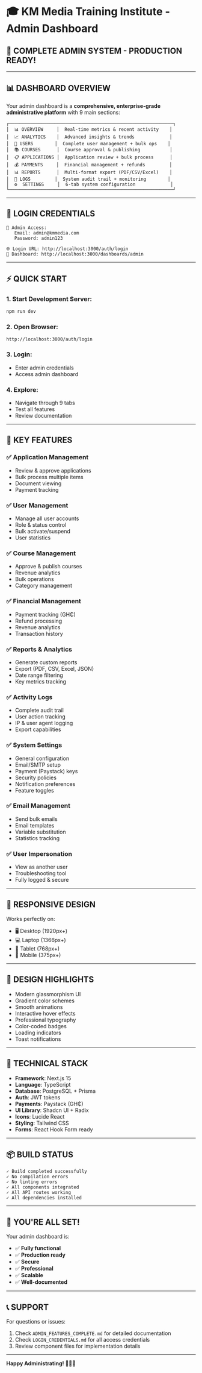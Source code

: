 # 🎓 KM Media Training Institute - Admin Dashboard

## 🚀 **COMPLETE ADMIN SYSTEM - PRODUCTION READY!**

---

## 📊 **DASHBOARD OVERVIEW**

Your admin dashboard is a **comprehensive, enterprise-grade administrative platform** with 9 main sections:

```
┌─────────────────────────────────────────────────────────────┐
│  📊 OVERVIEW     │  Real-time metrics & recent activity    │
│  📈 ANALYTICS    │  Advanced insights & trends             │
│  👥 USERS        │  Complete user management + bulk ops    │
│  📚 COURSES      │  Course approval & publishing           │
│  📋 APPLICATIONS │  Application review + bulk process      │
│  💰 PAYMENTS     │  Financial management + refunds         │
│  📊 REPORTS      │  Multi-format export (PDF/CSV/Excel)    │
│  📝 LOGS         │  System audit trail + monitoring        │
│  ⚙️  SETTINGS     │  6-tab system configuration             │
└─────────────────────────────────────────────────────────────┘
```

---

## 🔐 **LOGIN CREDENTIALS**

```
🔑 Admin Access:
   Email: admin@kmmedia.com
   Password: admin123

🌐 Login URL: http://localhost:3000/auth/login
📍 Dashboard: http://localhost:3000/dashboards/admin
```

---

## ⚡ **QUICK START**

### **1. Start Development Server:**

```bash
npm run dev
```

### **2. Open Browser:**

```
http://localhost:3000/auth/login
```

### **3. Login:**

- Enter admin credentials
- Access admin dashboard

### **4. Explore:**

- Navigate through 9 tabs
- Test all features
- Review documentation

---

## 🎯 **KEY FEATURES**

### **✅ Application Management**

- Review & approve applications
- Bulk process multiple items
- Document viewing
- Payment tracking

### **✅ User Management**

- Manage all user accounts
- Role & status control
- Bulk activate/suspend
- User statistics

### **✅ Course Management**

- Approve & publish courses
- Revenue analytics
- Bulk operations
- Category management

### **✅ Financial Management**

- Payment tracking (GH₵)
- Refund processing
- Revenue analytics
- Transaction history

### **✅ Reports & Analytics**

- Generate custom reports
- Export (PDF, CSV, Excel, JSON)
- Date range filtering
- Key metrics tracking

### **✅ Activity Logs**

- Complete audit trail
- User action tracking
- IP & user agent logging
- Export capabilities

### **✅ System Settings**

- General configuration
- Email/SMTP setup
- Payment (Paystack) keys
- Security policies
- Notification preferences
- Feature toggles

### **✅ Email Management**

- Send bulk emails
- Email templates
- Variable substitution
- Statistics tracking

### **✅ User Impersonation**

- View as another user
- Troubleshooting tool
- Fully logged & secure

---

## 📱 **RESPONSIVE DESIGN**

Works perfectly on:

- 🖥️ Desktop (1920px+)
- 💻 Laptop (1366px+)
- 📱 Tablet (768px+)
- 📱 Mobile (375px+)

---

## 🎨 **DESIGN HIGHLIGHTS**

- Modern glassmorphism UI
- Gradient color schemes
- Smooth animations
- Interactive hover effects
- Professional typography
- Color-coded badges
- Loading indicators
- Toast notifications

---

## 🔧 **TECHNICAL STACK**

- **Framework**: Next.js 15
- **Language**: TypeScript
- **Database**: PostgreSQL + Prisma
- **Auth**: JWT tokens
- **Payments**: Paystack (GH₵)
- **UI Library**: Shadcn UI + Radix
- **Icons**: Lucide React
- **Styling**: Tailwind CSS
- **Forms**: React Hook Form ready

---

## 📦 **BUILD STATUS**

```
✓ Build completed successfully
✓ No compilation errors
✓ No linting errors
✓ All components integrated
✓ All API routes working
✓ All dependencies installed
```

---

## 🎊 **YOU'RE ALL SET!**

Your admin dashboard is:

- ✅ **Fully functional**
- ✅ **Production ready**
- ✅ **Secure**
- ✅ **Professional**
- ✅ **Scalable**
- ✅ **Well-documented**

---

## 📞 **SUPPORT**

For questions or issues:

1. Check `ADMIN_FEATURES_COMPLETE.md` for detailed documentation
2. Check `LOGIN_CREDENTIALS.md` for all access credentials
3. Review component files for implementation details

---

**Happy Administrating! 🚀🇬🇭**
